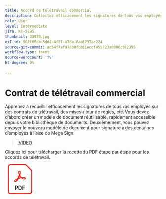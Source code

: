 ```yaml
---
title: Accord de télétravail commercial
description: Collectez efficacement les signatures de tous vos employés sur les contrats de télétravail
role: User
level: Intermediate
jira: KT-5295
thumbnail: 33978.jpg
exl-id: 502f65db-8dd4-4f21-a7da-8aaf237ac224
source-git-commit: ad54f7afa78b0fbb31eccf455723a8890cb92355
workflow-type: tm+mt
source-wordcount: '79'
ht-degree: 0%

---
```


# Contrat de télétravail commercial

Apprenez à recueillir efficacement les signatures de tous vos employés sur des contrats de télétravail, des mises à jour de règles, etc. Vous devez d’abord créer un modèle de document réutilisable, rapidement accessible depuis votre bibliothèque de documents. Deuxièmement, vous pouvez envoyer le nouveau modèle de document pour signature à des centaines d’employés à l’aide de Mega Sign.

>[!VIDEO](https://video.tv.adobe.com/v/33978?quality=12&learn=on&hidetitle=true)

Cliquez ici pour télécharger la recette du PDF étape par étape pour les accords de télétravail.

[![Télécharger la recette du PDF](../assets/acrobat_PDF_96.png)](../assets/UseCaseRecipe-EN-UsingMegaSign.pdf)
